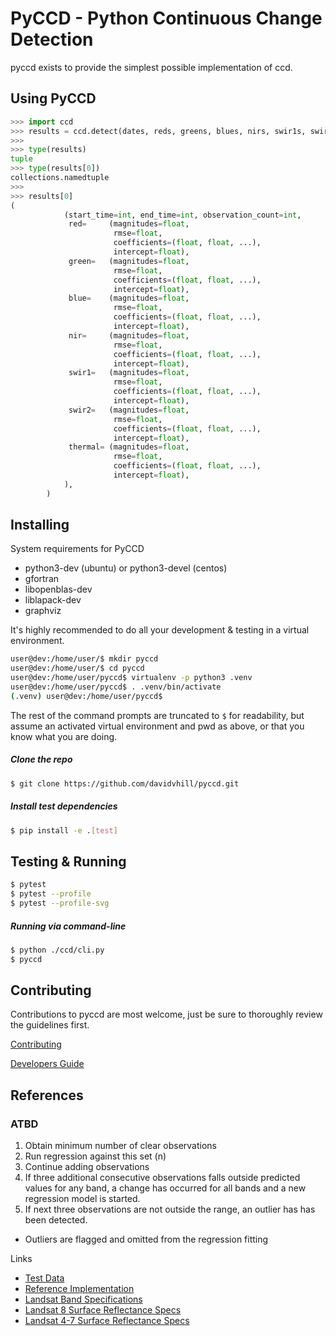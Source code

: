 # PyCCD - Python Continuous Change Detection
pyccd exists to provide the simplest possible implementation of ccd.

## Using PyCCD
```python
>>> import ccd
>>> results = ccd.detect(dates, reds, greens, blues, nirs, swir1s, swir2s, thermals, qas)
>>> 
>>> type(results)
tuple
>>> type(results[0])
collections.namedtuple
>>>
>>> results[0]
(
            (start_time=int, end_time=int, observation_count=int,
             red=     (magnitudes=float,
                       rmse=float,
                       coefficients=(float, float, ...),
                       intercept=float),
             green=   (magnitudes=float,
                       rmse=float,
                       coefficients=(float, float, ...),
                       intercept=float),
             blue=    (magnitudes=float,
                       rmse=float,
                       coefficients=(float, float, ...),
                       intercept=float),
             nir=     (magnitudes=float,
                       rmse=float,
                       coefficients=(float, float, ...),
                       intercept=float),
             swir1=   (magnitudes=float,
                       rmse=float,
                       coefficients=(float, float, ...),
                       intercept=float),
             swir2=   (magnitudes=float,
                       rmse=float,
                       coefficients=(float, float, ...),
                       intercept=float),
             thermal= (magnitudes=float,
                       rmse=float,
                       coefficients=(float, float, ...),
                       intercept=float),
            ),
        )
```

## Installing
System requirements for PyCCD
* python3-dev (ubuntu) or python3-devel (centos)
* gfortran
* libopenblas-dev
* liblapack-dev
* graphviz

It's highly recommended to do all your development & testing in a virtual environment.
```bash
user@dev:/home/user/$ mkdir pyccd
user@dev:/home/user/$ cd pyccd
user@dev:/home/user/pyccd$ virtualenv -p python3 .venv
user@dev:/home/user/pyccd$ . .venv/bin/activate
(.venv) user@dev:/home/user/pyccd$
```

The rest of the command prompts are truncated to ```$``` for readability, but assume an activated virtual environment and pwd as above, or that you know what you are doing.

##### Clone the repo
```bash
$ git clone https://github.com/davidvhill/pyccd.git
```

##### Install test dependencies
```bash
$ pip install -e .[test]
```

## Testing & Running
```bash
$ pytest
$ pytest --profile
$ pytest --profile-svg
```

##### Running via command-line
```bash
$ python ./ccd/cli.py
$ pyccd
```

## Contributing
Contributions to pyccd are most welcome, just be sure to thoroughly review the guidelines first.

[Contributing](docs/CONTRIBUTING.md)

[Developers Guide](docs/DEVELOPING.md)


## References

### ATBD
1. Obtain minimum number of clear observations
2. Run regression against this set (n)
3. Continue adding observations
4. If three additional consecutive observations falls outside predicted
   values for any band, a change has occurred for all bands
   and a new regression model is started.
5. If next three observations are not outside the range, an outlier has
    has been detected.
* Outliers are flagged and omitted from the regression fitting

Links
* [Test Data](docs/TestData.md)
* [Reference Implementation](https://github.com/USGS-EROS/matlab-ccdc/blob/master/TrendSeasonalFit_v12_30ARDLine.m)
* [Landsat Band Specifications](http://landsat.usgs.gov/band_designations_landsat_satellites.php)
* [Landsat 8 Surface Reflectance Specs](http://landsat.usgs.gov/documents/provisional_lasrc_product_guide.pdf)
* [Landsat 4-7 Surface Reflectance Specs](http://landsat.usgs.gov/documents/cdr_sr_product_guide.pdf)
